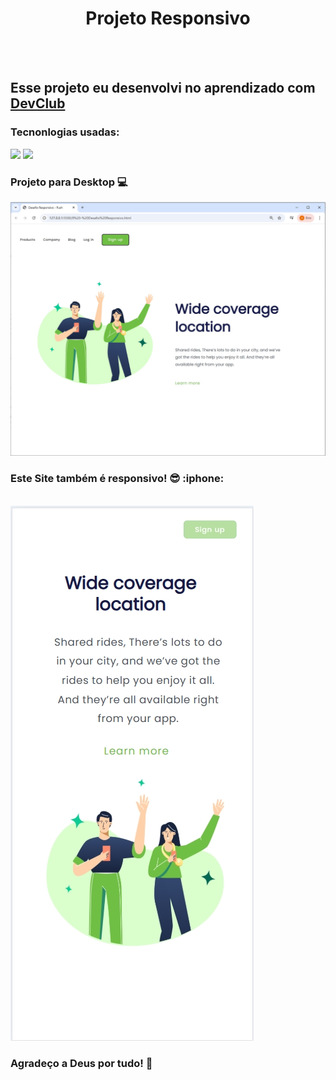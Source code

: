 <h1 align="center"> Projeto Responsivo</h1>
<br><br>
<h2>Esse projeto eu desenvolvi no aprendizado com <a href="http://rodolfomori.com.br/devclub">DevClub</a></h2>
<h3>Tecnonlogias usadas:</h3>
<img src="https://img.shields.io/badge/HTML5-E34F26?style=for-the-badge&logo=html5&logoColor=white" width:300px  />
<img src="https://img.shields.io/badge/CSS3-1572B6?style=for-the-badge&logo=css3&logoColor=white" width::300px;/>
<h3>Projeto para Desktop 💻</h3>
<img src="https://github.com/AlexDevForever/Projeto-Wide-Coverage/blob/master/img/Desktop-Wide-Coverage.jpg" alt-"Desktop-Project-img"/>
<h3>Este Site também é responsivo! 😎 :iphone:</h3>
<br>
<img src="https://github.com/AlexDevForever/Projeto-Wide-Coverage/blob/master/img/cell-wide%20coverade.jpg" alt="Cell-Projet-img" />
<br>
<h3>Agradeço a Deus por tudo! 🙏</h3>
